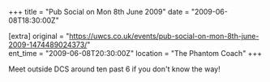 +++
title = "Pub Social on Mon 8th June 2009"
date = "2009-06-08T18:30:00Z"

[extra]
original = "https://uwcs.co.uk/events/pub-social-on-mon-8th-june-2009-1474489024373/"    
ent_time = "2009-06-08T20:30:00Z"
location = "The Phantom Coach"
+++

Meet outside DCS around ten past 6 if you don't know the way\!

